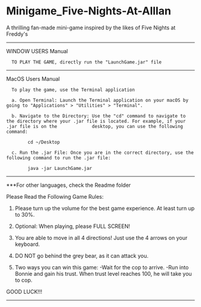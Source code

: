 # Minigame_Five-Nights-At-Alllan
A thrilling fan-made mini-game inspired by the likes of Five Nights at Freddy's


--------------------------------------------------------------------------------------------------------------------------------------------------------------------

WINDOW USERS Manual

      TO PLAY THE GAME, directly run the "LaunchGame.jar" file

--------------------------------------------------------------------------------------------------------------------------------------------------------------------

MacOS Users Manual

      To play the game, use the Terminal application

      a. Open Terminal: Launch the Terminal application on your macOS by going to "Applications" > "Utilities" > "Terminal".

      b. Navigate to the Directory: Use the "cd" command to navigate to the directory where your .jar file is located. For example, if your .jar file is on the             desktop, you can use the following command:

            cd ~/Desktop

      c. Run the .jar File: Once you are in the correct directory, use the following command to run the .jar file:

            java -jar LaunchGame.jar

----------------------------------------------------------------------------------------------------------------------------------------------------------------------
***For other languages, check the Readme folder

Please Read the Following Game Rules:

1. Please turn up the volume for the best game experience. At least turn up to 30%.

2. Optional: When playing, please FULL SCREEN!

3. You are able to move in all 4 directions! Just use the 4 arrows on your keyboard.

4. DO NOT go behind the grey bear, as it can attack you.

5. Two ways you can win this game: 
      -Wait for the cop to arrive.
      -Run into Bonnie and gain his trust. When trust level reaches 100, he will take you to cop.

GOOD LUCK!!!

----------------------------------------------------------------------------------------------------------------------------------------------------------------------
